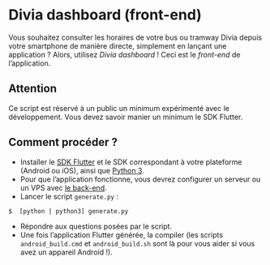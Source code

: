 # Divia dashboard (front-end)

Vous souhaitez consulter les horaires de votre bus ou tramway Divia depuis votre smartphone de manière directe, simplement en lançant une application&nbsp;? Alors, utilisez *Divia dashboard*&nbsp;! Ceci est le *front-end* de l’application.

## Attention
Ce script est réservé à un public un minimum expérimenté avec le développement. Vous devez savoir manier un minimum le SDK Flutter.

## Comment procéder&nbsp;?
* Installer le [SDK Flutter](https://flutter.dev/docs/get-started/install) et le SDK correspondant à votre plateforme (Android ou iOS), ainsi que [Python 3](https://www.python.org/downloads/).
* Pour que l’application fonctionne, vous devrez configurer un serveur ou un VPS avec [le back-end](https://github.com/filau/DiviaDashboard-back).
* Lancer le script `generate.py`&nbsp;:
```
$  [python | python3] generate.py
```
* Répondre aux questions posées par le script.
* Une fois l’application Flutter générée, la compiler (les scripts ` android_build.cmd` et `android_build.sh` sont là pour vous aider si vous avez un appareil Android&nbsp;!).
